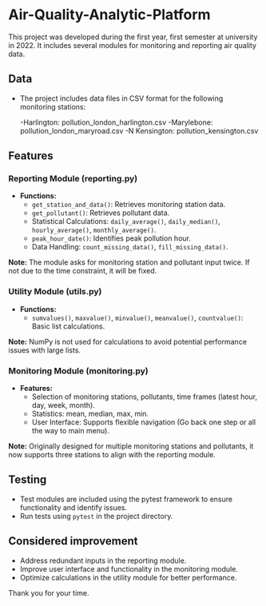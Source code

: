 # Air-Quality-Analytic-Platform
This project was developed during the first year, first semester at university in 2022. It includes several modules for monitoring and reporting air quality data. 

## Data
- The project includes data files in CSV format for the following monitoring stations:

    -Harlington: pollution_london_harlington.csv
    -Marylebone: pollution_london_maryroad.csv
    -N Kensington: pollution_kensington.csv

## Features

### Reporting Module (reporting.py)
- **Functions:**
  - `get_station_and_data()`: Retrieves monitoring station data.
  - `get_pollutant()`: Retrieves pollutant data.
  - Statistical Calculations: `daily_average()`, `daily_median()`, `hourly_average()`, `monthly_average()`.
  - `peak_hour_date()`: Identifies peak pollution hour.
  - Data Handling: `count_missing_data()`, `fill_missing_data()`.

**Note:** The module asks for monitoring station and pollutant input twice. If not due to the time constraint, it will be fixed.


### Utility Module (utils.py)
- **Functions:**
  - `sumvalues()`, `maxvalue()`, `minvalue()`, `meanvalue()`, `countvalue()`: Basic list calculations.

**Note:** NumPy is not used for calculations to avoid potential performance issues with large lists.


### Monitoring Module (monitoring.py)
- **Features:**
  - Selection of monitoring stations, pollutants, time frames (latest hour, day, week, month).
  - Statistics: mean, median, max, min.
  - User Interface: Supports flexible navigation (Go back one step or all the way to main menu).

**Note:** Originally designed for multiple monitoring stations and pollutants, it now supports three stations to align with the reporting module.


## Testing
- Test modules are included using the pytest framework to ensure functionality and identify issues.
- Run tests using `pytest` in the project directory.


## Considered improvement
- Address redundant inputs in the reporting module.
- Improve user interface and functionality in the monitoring module.
- Optimize calculations in the utility module for better performance.


Thank you for your time.
